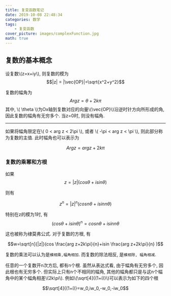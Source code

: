 ```yaml
---
title: 复变函数笔记
date: 2019-10-08 22:48:34
categories: 数学
tags:
    - 复变函数
cover_picture: images/complexFunction.jpg
math: true
---
```



复数的基本概念
-----------------

设复数\\(z=x+iy\\), 则复数的模为
$$|z| = |\vec{OP}|=\sqrt{x^2+y^2}$$

复数的幅角为
$$Arg z = \theta + 2k\pi$$
其中, \\( \theta \\)为Ox轴到复数对应的向量\\(\vec{OP}\\)沿逆时针方向所形成的角, 因此复数的幅角有无穷多个. 当z=0时, 则没有幅角.

-----

如果将幅角限定在\\( 0 < arg z < 2\pi \\), 或者 \\( -\pi < arg z < \pi \\), 则此部分称为复数的主值. 此时幅角也可以表示为

$$Arg z = arg z + 2k\pi$$

### 复数的乘幂和方根

如果
$$z=|z|(cos\theta+isin\theta)$$

则有

$$z^n=|z|^n(cos n\theta+isin n\theta)$$

特别在z的模为1时, 有
$$(cos\theta+isin\theta)^n=cos n\theta+isin n\theta$$

这也被称为棣莫弗公式. 对于复数的方根, 有

$$w=\sqrt[n]{|z|}(cos \frac{arg z+2k\pi}{n}+isin \frac{arg z+2k\pi}{n} )$$

复数的乘法可以认为是`模相乘,幅角相加`. 而复数的除法相反, 是`模相除, 幅角相减`.

任意的一个复数开n次方后, 都有n个根. 虽然从表达式看, 由于幅角有无穷多个, 因此根也有无穷多个. 但实际上只有n个不相同的幅角, 其他的幅角都只是与这n个幅角中的某个幅角相差\\(2k\pi\\). 例如\\(\sqrt[4]{(1+i)}\\)可以表示为如下的四个根

$$\sqrt[4]{(1+i)}=w_0,iw_0,-w_0,-iw_0$$
